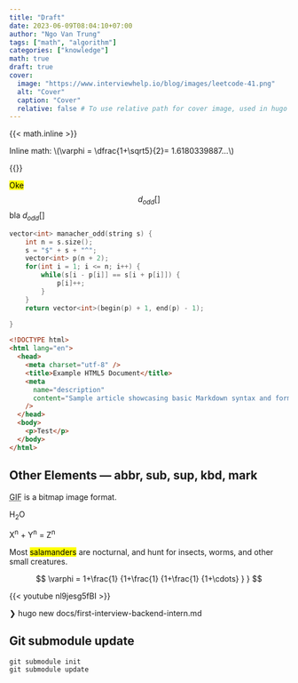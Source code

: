 ```yaml
---
title: "Draft"
date: 2023-06-09T08:04:10+07:00
author: "Ngo Van Trung"
tags: ["math", "algorithm"]
categories: ["knowledge"]
math: true
draft: true
cover:
  image: "https://www.interviewhelp.io/blog/images/leetcode-41.png"
  alt: "Cover"
  caption: "Cover"
  relative: false # To use relative path for cover image, used in hugo Page-bundles
---
```


{{< math.inline >}}

<p>
Inline math: \(\varphi = \dfrac{1+\sqrt5}{2}= 1.6180339887…\)
</p>
{{</ math.inline >}}

<mark>Oke </mark> $$d_{odd}[]$$
bla $d_{odd}[]$

```cpp
vector<int> manacher_odd(string s) {
    int n = s.size();
    s = "$" + s + "^";
    vector<int> p(n + 2);
    for(int i = 1; i <= n; i++) {
        while(s[i - p[i]] == s[i + p[i]]) {
            p[i]++;
        }
    }
    return vector<int>(begin(p) + 1, end(p) - 1);

}
```

```html {linenos=true}
<!DOCTYPE html>
<html lang="en">
  <head>
    <meta charset="utf-8" />
    <title>Example HTML5 Document</title>
    <meta
      name="description"
      content="Sample article showcasing basic Markdown syntax and formatting for HTML elements."
    />
  </head>
  <body>
    <p>Test</p>
  </body>
</html>
```

## Other Elements — abbr, sub, sup, kbd, mark

<abbr title="Graphics Interchange Format">GIF</abbr> is a bitmap image format.

H<sub>2</sub>O

X<sup>n</sup> + Y<sup>n</sup> = Z<sup>n</sup>

Most <mark>salamanders</mark> are nocturnal, and hunt for insects, worms, and other small creatures.

$$
 \varphi = 1+\frac{1} {1+\frac{1} {1+\frac{1} {1+\cdots} } }
$$

{{< youtube nl9jesg5fBI >}}

❯ hugo new docs/first-interview-backend-intern.md

## Git submodule update
``` shell
git submodule init
git submodule update
```
